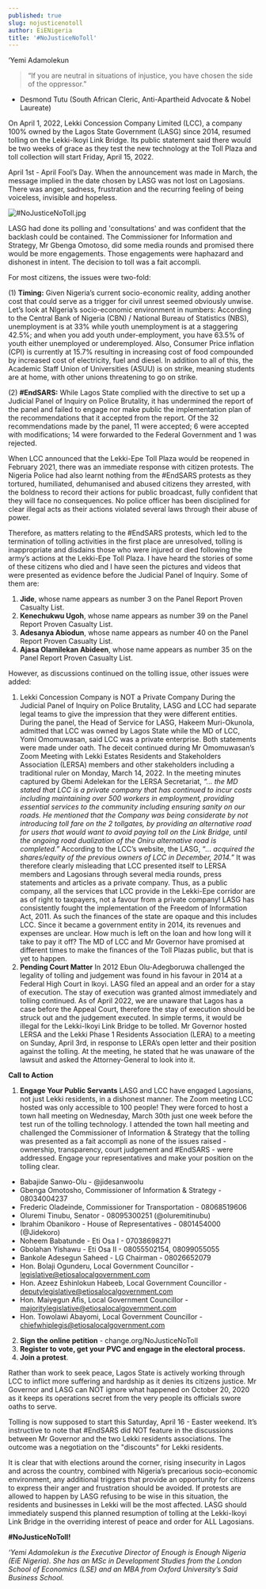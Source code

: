 ```yaml
---
published: true
slug: nojusticenotoll
author: EiENigeria
title: '#NoJusticeNoToll'
---
```

‘Yemi Adamolekun

> “If you are neutral in situations of injustice, you have chosen the side of the oppressor.”
   -  Desmond Tutu (South African Cleric, Anti-Apartheid Advocate & Nobel Laureate)

On April 1, 2022, Lekki Concession Company Limited (LCC), a company 100% owned by the Lagos State Government (LASG) since 2014, resumed tolling on the Lekki-Ikoyi Link Bridge. Its public statement said there would be two weeks of grace as they test the new technology at the Toll Plaza and toll collection will start Friday, April 15, 2022. 

April 1st - April Fool’s Day. When the announcement was made in March, the message implied in the date chosen by LASG was not lost on Lagosians. There was anger, sadness, frustration and the recurring feeling of being voiceless, invisible and hopeless.

![#NoJusticeNoToll.jpg]({{site.baseurl}}/media/prose-images/#NoJusticeNoToll.jpg)


LASG had done its polling and 'consultations' and was confident that the backlash could be contained. The Commissioner for Information and Strategy, Mr Gbenga Omotoso, did some media rounds and promised there would be more engagements. Those engagements were haphazard and dishonest in intent. The decision to toll was a fait accompli.

For most citizens, the issues were two-fold: 

(1) **Timing:** Given Nigeria’s current socio-economic reality, adding another cost that could serve as a trigger for civil unrest seemed obviously unwise. Let’s look at NIgeria’s socio-economic environment in numbers: According to the Central Bank of Nigeria (CBN) / National Bureau of Statistics (NBS), unemployment is at 33% while youth unemployment is at a staggering 42.5%; and when you add youth under-employment, you have 63.5% of youth either unemployed or underemployed. Also, Consumer Price inflation (CPI) is currently at 15.7% resulting in increasing cost of food compounded by increased cost of electricity, fuel and diesel. In addition to all of this, the Academic Staff Union of Universities (ASUU) is on strike, meaning students are at home, with other unions threatening to go on strike. 

(2) **#EndSARS:** While Lagos State complied with the directive to set up a Judicial Panel of Inquiry on Police Brutality, it has undermined the report of the panel and failed to engage nor make public the implementation plan of the recommendations that it accepted from the report. Of the 32 recommendations made by the panel, 11 were accepted; 6 were accepted with modifications; 14 were forwarded to the Federal Government and 1 was rejected.

When LCC announced that the Lekki-Epe Toll Plaza would be reopened in February 2021, there was an immediate response with citizen protests. The Nigeria Police had also learnt nothing from the #EndSARS protests as they tortured, humiliated, dehumanised and abused citizens they arrested, with the boldness to record their actions for public broadcast, fully confident that they will face no consequences. No police officer has been disciplined for clear illegal acts as their actions violated several laws through their abuse of power.

Therefore, as matters relating to the #EndSARS protests, which led to the termination of tolling activities in the first place are unresolved, tolling is inappropriate and disdains those who were injured or died following the army’s actions at the Lekki-Epe Toll Plaza. I have heard the stories of some of these citizens who died and I have seen the pictures and videos that were presented as evidence before the Judicial Panel of Inquiry. Some of them are:
1. **Jide**, whose name appears as number 3 on the Panel Report Proven Casualty List.
1. **Kenechukwu Ugoh**, whose name appears as number 39 on the Panel Report Proven Casualty List.
1. **Adesanya Abiodun**, whose name appears as number 40 on the Panel Report Proven Casualty List.
1. **Ajasa Olamilekan Abideen**, whose name appears as number 35 on the Panel Report Proven Casualty List.

However, as discussions continued on the tolling issue, other issues were added:
1. Lekki Concession Company is NOT a Private Company
During the Judicial Panel of Inquiry on Police Brutality, LASG and LCC had separate legal teams to give the impression that they were different entities. During the panel, the Head of Service for LASG, Hakeem Muri-Okunola, admitted that LCC was owned by Lagos State while the MD of LCC, Yomi Omomuwasan, said LCC was a private enterprise. Both statements were made under oath.
The deceit continued during Mr Omomuwasan’s Zoom Meeting with Lekki Estates Residents and Stakeholders Association (LERSA) members and other stakeholders including a traditional ruler on Monday, March 14, 2022. In the meeting minutes captured by Gbemi Adelekan for the LERSA Secretariat, _“... the MD stated that LCC is a private company that has continued to incur costs including maintaining over 500 workers in employment, providing essential services to the community including ensuring sanity on our roads. He mentioned that the Company was being considerate by not introducing toll fare on the 2 tollgates, by providing an alternative road for users that would want to avoid paying toll on the Link Bridge, until the ongoing road dualization of the Oniru alternative road is completed.”_
According to the LCC’s website, the LASG, “_... acquired the shares/equity of the previous owners of LCC in December, 2014._”
It was therefore clearly misleading that LCC presented itself to LERSA members and Lagosians through several media rounds, press statements and articles as a private company. Thus, as a public company, all the services that LCC provide in the Lekki-Epe corridor are as of right to taxpayers, not a favour from a private company!
LASG has consistently fought the implementation of the Freedom of Information Act, 2011. As such the finances of the state are opaque and this includes LCC. Since it became a government entity in 2014, its revenues and expenses are unclear. How much is left on the loan and how long will it take to pay it off? The MD of LCC and Mr Governor have promised at different times to make the finances of the Toll Plazas public, but that is yet to happen.
1. **Pending Court Matter**
In 2012 Ebun Olu-Adegboruwa challenged the legality of tolling and judgement was found in his favour in 2014 at a Federal High Court in Ikoyi. LASG filed an appeal and an order for a stay of execution. The stay of execution was granted almost immediately and tolling continued. As of April 2022, we are unaware that Lagos has a case before the Appeal Court, therefore the stay of execution should be struck out and the judgement executed. In simple terms, it would be illegal for the Lekki-Ikoyi Link Bridge to be tolled.
Mr Governor hosted LERSA and the Lekki Phase 1 Residents Association (LERA) to a meeting on Sunday, April 3rd, in response to LERA’s open letter and their position against the tolling. At the meeting, he stated that he was unaware of the lawsuit and asked the Attorney-General to look into it.

**Call to Action**
1. **Engage Your Public Servants**
LASG and LCC have engaged Lagosians, not just Lekki residents, in a dishonest manner. The Zoom meeting LCC hosted was only accessible to 100 people! They were forced to host a town hall meeting on Wednesday, March 30th just one week before the test run of the tolling technology. I attended the town hall meeting and challenged the Commissioner of Information & Strategy that the tolling was presented as a fait accompli as none of the issues raised - ownership, transparency, court judgement and #EndSARS - were addressed.
Engage your representatives and make your position on the tolling clear.
- Babajide Sanwo-Olu - @jidesanwoolu
- Gbenga Omotosho, Commissioner of Information & Strategy - 08034004237
- Frederic Oladeinde, Commissioner for Transportation - 08068519606
- Oluremi Tinubu, Senator - 08095300251 (@oluremitinubu)
- Ibrahim Obanikoro - House of Representatives - 0801454000 (@Jidekoro)
- Noheem Babatunde - Eti Osa I - 07038698271
- Gbolahan Yishawu - Eti Osa II - 08055502154, 08099055055
- Bankole Adesegun Saheed - LG Chairman - 08026652079
- Hon. Bolaji Ogunderu, Local Government Councillor - legislative@etiosalocalgovernment.com
- Hon. Azeez Eshinlokun Habeeb, Local Government Councillor - deputylegislative@etiosalocalgovernment.com
- Hon. Maiyegun Afis, Local Government Councillor - majoritylegislative@etiosalocalgovernment.com
- Hon. Towolawi Abayomi, Local Government Councillor - chiefwhiplegis@etiosalocalgovernment.com

2. **Sign the online petition** - change.org/NoJusticeNoToll
2. **Register to vote, get your PVC and engage in the electoral process.**
2. **Join a protest**.

Rather than work to seek peace, Lagos State is actively working through LCC to inflict more suffering and hardship as it denies its citizens justice. Mr Governor and LASG can NOT ignore what happened on October 20, 2020 as it keeps its operations secret from the very people its officials swore oaths to serve.

Tolling is now supposed to start this Saturday, April 16 - Easter weekend. It’s instructive to note that #EndSARS did NOT feature in the discussions between Mr Governor and the two Lekki residents associations. The outcome was a negotiation on the "discounts" for Lekki residents. 

It is clear that with elections around the corner, rising insecurity in Lagos and across the country, combined with Nigeria’s precarious socio-economic environment, any additional triggers that provide an opportunity for citizens to express their anger and frustration should be avoided. If protests are allowed to happen by LASG refusing to be wise in this situation, the residents and businesses in Lekki will be the most affected. LASG should immediately suspend this planned resumption of tolling at the Lekki-Ikoyi Link Bridge in the overriding interest of peace and order for ALL Lagosians.

**#NoJusticeNoToll!**

_‘Yemi Adamolekun is the Executive Director of Enough is Enough Nigeria (EiE Nigeria). She has an MSc in Development Studies from the London School of Economics (LSE) and an MBA from Oxford University’s Said Business School._
